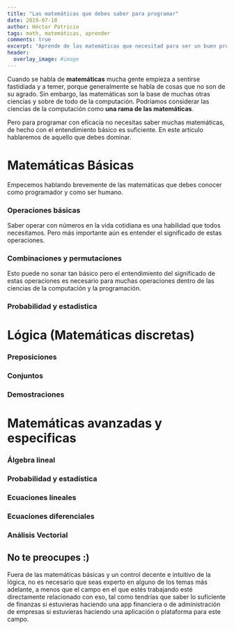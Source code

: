 ```yaml
---
title: "Las matemáticas que debes saber para programar"
date: 2019-07-18
author: Héctor Patricio
tags: math, matemáticas, aprender
comments: true
excerpt: "Aprende de las matemáticas que necesitad para ser un buen programador."
header:
  overlay_image: #image
---
```


Cuando se habla de **matemáticas** mucha gente empieza a sentirse fastidiada y a temer, porque generalmente se habla de cosas que no son de su agrado. Sin embargo, las matemáticas son la base de muchas otras ciencias y sobre de todo de la computación. Podríamos considerar las ciencias de la computación como **una rama de las matemáticas**.

Pero para programar con eficacia no necesitas saber muchas matemáticas, de hecho con el entendimiento básico es suficiente. En este artículo hablaremos de aquello que debes dominar.

# Matemáticas Básicas
Empecemos hablando brevemente de las matemáticas que debes conocer como programador y como ser humano.
### Operaciones básicas
Saber operar con números en la vida cotidiana es una habilidad que todos necesitamos. Pero más importante aún es entender el significado de estas operaciones.

### Combinaciones y permutaciones

Esto puede no sonar tan básico pero el entendimiento del significado de estas operaciones es necesario para muchas operaciones dentro de las ciencias de la computación y la programación.

### Probabilidad y estadística


# Lógica (Matemáticas discretas)

### Preposiciones

### Conjuntos
### Demostraciones

# Matemáticas avanzadas y especificas

### Álgebra lineal
### Probabilidad y estadística
### Ecuaciones lineales
### Ecuaciones diferenciales
### Análisis Vectorial

## No te preocupes :)

Fuera de las matemáticas básicas y un control decente e intuitivo de la lógica, no es necesario que seas experto en alguno de los temas más adelante, a menos que el campo en el que estés trabajando esté directamente relacionado con eso, tal
como tendrías que saber lo suficiente de finanzas si estuvieras haciendo una app financiera o de administración de empresas si estuvieras haciendo una aplicación o plataforma para este campo.
